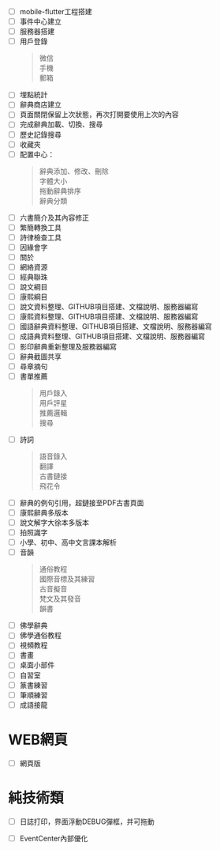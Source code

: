 - [ ] mobile-flutter工程搭建
- [ ] 事件中心建立
- [ ] 服務器搭建
- [ ] 用戶登錄  
  > 微信  
  > 手機  
  > 郵箱  
- [ ] 埋點統計
- [ ] 辭典商店建立
- [ ] 頁面關閉保留上次狀態，再次打開要使用上次的內容
- [ ] 完成辭典加載、切換、搜尋
- [ ] 歷史記錄搜尋
- [ ] 收藏夾
- [ ] 配置中心：
  > 辭典添加、修改、刪除  
  > 字體大小  
  > 拖動辭典排序  
  > 辭典分類  
- [ ] 六書簡介及其內容修正
- [ ] 繁簡轉換工具
- [ ] 詩律檢查工具
- [ ] 因緣會字
- [ ] 關於
- [ ] 網絡資源
- [ ] 經典聯珠
- [ ] 說文綱目
- [ ] 康熙綱目
- [ ] 說文資料整理、GITHUB項目搭建、文檔說明、服務器編寫
- [ ] 康熙資料整理、GITHUB項目搭建、文檔說明、服務器編寫
- [ ] 國語辭典資料整理、GITHUB項目搭建、文檔說明、服務器編寫
- [ ] 成語典資料整理、GITHUB項目搭建、文檔說明、服務器編寫
- [ ] 影印辭典重新整理及服務器編寫
- [ ] 辭典截圖共享
- [ ] 尋章摘句
- [ ] 書單推薦
  > 用戶錄入  
  > 用戶評星  
  > 推薦邏輯  
  > 搜尋  
- [ ] 詩詞
  > 語音錄入  
  > 翻譯  
  > 古書鏈接  
  > 飛花令  
- [ ] 辭典的例句引用，超鏈接至PDF古書頁面
- [ ] 康熙辭典多版本
- [ ] 說文解字大徐本多版本
- [ ] 拍照識字 
- [ ] 小學、初中、高中文言課本解析
- [ ] 音韻
  > 通俗教程  
  > 國際音標及其練習  
  > 古音擬音  
  > 梵文及其發音  
  > 韻書  
- [ ] 佛學辭典
- [ ] 佛學通俗教程
- [ ] 視頻教程
- [ ] 書畫
- [ ] 桌面小部件
- [ ] 自習室
- [ ] 篆書練習
- [ ] 筆順練習
- [ ] 成語接龍
  
# WEB網頁
- [ ] 網頁版

# 純技術類
- [ ] 日誌打印，界面浮動DEBUG彈框，并可拖動
- [ ] EventCenter內部優化

